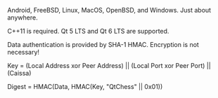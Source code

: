Android, FreeBSD, Linux, MacOS, OpenBSD, and Windows. Just about anywhere.

C++11 is required. Qt 5 LTS and Qt 6 LTS are supported.

Data authentication is provided by SHA-1 HMAC. Encryption is not necessary! 

Key = (Local Address xor Peer Address) || (Local Port xor Peer Port) || (Caissa)

Digest = HMAC(Data, HMAC(Key, "QtChess" || 0x01))
